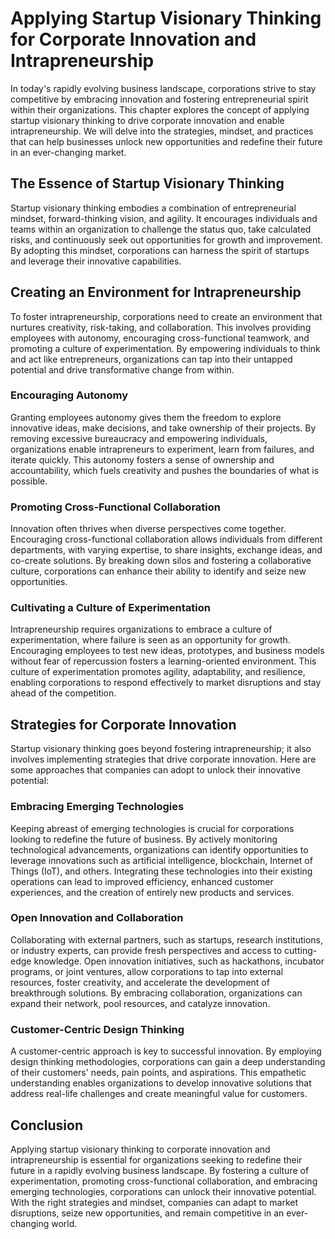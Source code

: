 Applying Startup Visionary Thinking for Corporate Innovation and Intrapreneurship
==========================================================================================

In today's rapidly evolving business landscape, corporations strive to stay competitive by embracing innovation and fostering entrepreneurial spirit within their organizations. This chapter explores the concept of applying startup visionary thinking to drive corporate innovation and enable intrapreneurship. We will delve into the strategies, mindset, and practices that can help businesses unlock new opportunities and redefine their future in an ever-changing market.

The Essence of Startup Visionary Thinking
-----------------------------------------

Startup visionary thinking embodies a combination of entrepreneurial mindset, forward-thinking vision, and agility. It encourages individuals and teams within an organization to challenge the status quo, take calculated risks, and continuously seek out opportunities for growth and improvement. By adopting this mindset, corporations can harness the spirit of startups and leverage their innovative capabilities.

Creating an Environment for Intrapreneurship
--------------------------------------------

To foster intrapreneurship, corporations need to create an environment that nurtures creativity, risk-taking, and collaboration. This involves providing employees with autonomy, encouraging cross-functional teamwork, and promoting a culture of experimentation. By empowering individuals to think and act like entrepreneurs, organizations can tap into their untapped potential and drive transformative change from within.

### Encouraging Autonomy

Granting employees autonomy gives them the freedom to explore innovative ideas, make decisions, and take ownership of their projects. By removing excessive bureaucracy and empowering individuals, organizations enable intrapreneurs to experiment, learn from failures, and iterate quickly. This autonomy fosters a sense of ownership and accountability, which fuels creativity and pushes the boundaries of what is possible.

### Promoting Cross-Functional Collaboration

Innovation often thrives when diverse perspectives come together. Encouraging cross-functional collaboration allows individuals from different departments, with varying expertise, to share insights, exchange ideas, and co-create solutions. By breaking down silos and fostering a collaborative culture, corporations can enhance their ability to identify and seize new opportunities.

### Cultivating a Culture of Experimentation

Intrapreneurship requires organizations to embrace a culture of experimentation, where failure is seen as an opportunity for growth. Encouraging employees to test new ideas, prototypes, and business models without fear of repercussion fosters a learning-oriented environment. This culture of experimentation promotes agility, adaptability, and resilience, enabling corporations to respond effectively to market disruptions and stay ahead of the competition.

Strategies for Corporate Innovation
-----------------------------------

Startup visionary thinking goes beyond fostering intrapreneurship; it also involves implementing strategies that drive corporate innovation. Here are some approaches that companies can adopt to unlock their innovative potential:

### Embracing Emerging Technologies

Keeping abreast of emerging technologies is crucial for corporations looking to redefine the future of business. By actively monitoring technological advancements, organizations can identify opportunities to leverage innovations such as artificial intelligence, blockchain, Internet of Things (IoT), and others. Integrating these technologies into their existing operations can lead to improved efficiency, enhanced customer experiences, and the creation of entirely new products and services.

### Open Innovation and Collaboration

Collaborating with external partners, such as startups, research institutions, or industry experts, can provide fresh perspectives and access to cutting-edge knowledge. Open innovation initiatives, such as hackathons, incubator programs, or joint ventures, allow corporations to tap into external resources, foster creativity, and accelerate the development of breakthrough solutions. By embracing collaboration, organizations can expand their network, pool resources, and catalyze innovation.

### Customer-Centric Design Thinking

A customer-centric approach is key to successful innovation. By employing design thinking methodologies, corporations can gain a deep understanding of their customers' needs, pain points, and aspirations. This empathetic understanding enables organizations to develop innovative solutions that address real-life challenges and create meaningful value for customers.

Conclusion
----------

Applying startup visionary thinking to corporate innovation and intrapreneurship is essential for organizations seeking to redefine their future in a rapidly evolving business landscape. By fostering a culture of experimentation, promoting cross-functional collaboration, and embracing emerging technologies, corporations can unlock their innovative potential. With the right strategies and mindset, companies can adapt to market disruptions, seize new opportunities, and remain competitive in an ever-changing world.
